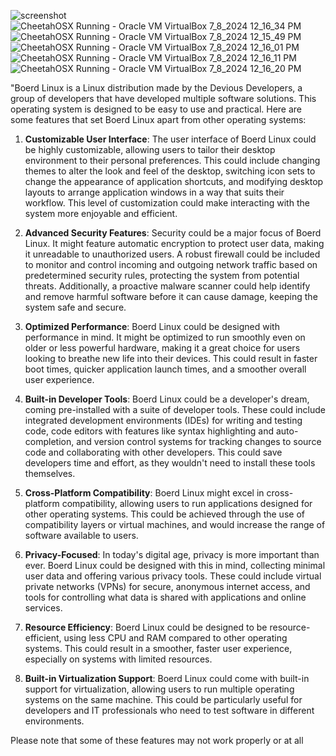 ![screenshot](https://github.com/tacocat-cat/Boerd-linux/assets/131764214/9cb8ca87-1771-41b3-b6c3-589148bc7801)
![CheetahOSX  Running  - Oracle VM VirtualBox 7_8_2024 12_16_34 PM](https://github.com/tacocat-cat/Boerd-linux/assets/131764214/ac25e115-8eea-4117-926b-bd0b7fc4ce46)
![CheetahOSX  Running  - Oracle VM VirtualBox 7_8_2024 12_15_49 PM](https://github.com/tacocat-cat/Boerd-linux/assets/131764214/5a7f8fbb-191d-4928-9479-9d3824aa4acf)
![CheetahOSX  Running  - Oracle VM VirtualBox 7_8_2024 12_16_01 PM](https://github.com/tacocat-cat/Boerd-linux/assets/131764214/2585f21e-8d77-4bef-a9db-372048b272be)
![CheetahOSX  Running  - Oracle VM VirtualBox 7_8_2024 12_16_11 PM](https://github.com/tacocat-cat/Boerd-linux/assets/131764214/456355da-dc17-48b8-ae20-28aa4c80f048)
![CheetahOSX  Running  - Oracle VM VirtualBox 7_8_2024 12_16_20 PM](https://github.com/tacocat-cat/Boerd-linux/assets/131764214/ec5fb44c-30a9-4c02-ae9d-cc783a99fabf)





"Boerd Linux is a Linux distribution made by the Devious Developers, a group of developers that have developed multiple software solutions. This operating system is designed to be easy to use and practical. Here are some features that set Boerd Linux apart from other operating systems:

1. **Customizable User Interface**: The user interface of Boerd Linux could be highly customizable, allowing users to tailor their desktop environment to their personal preferences. This could include changing themes to alter the look and feel of the desktop, switching icon sets to change the appearance of application shortcuts, and modifying desktop layouts to arrange application windows in a way that suits their workflow. This level of customization could make interacting with the system more enjoyable and efficient.

2. **Advanced Security Features**: Security could be a major focus of Boerd Linux. It might feature automatic encryption to protect user data, making it unreadable to unauthorized users. A robust firewall could be included to monitor and control incoming and outgoing network traffic based on predetermined security rules, protecting the system from potential threats. Additionally, a proactive malware scanner could help identify and remove harmful software before it can cause damage, keeping the system safe and secure.

3. **Optimized Performance**: Boerd Linux could be designed with performance in mind. It might be optimized to run smoothly even on older or less powerful hardware, making it a great choice for users looking to breathe new life into their devices. This could result in faster boot times, quicker application launch times, and a smoother overall user experience.

4. **Built-in Developer Tools**: Boerd Linux could be a developer's dream, coming pre-installed with a suite of developer tools. These could include integrated development environments (IDEs) for writing and testing code, code editors with features like syntax highlighting and auto-completion, and version control systems for tracking changes to source code and collaborating with other developers. This could save developers time and effort, as they wouldn't need to install these tools themselves.

5. **Cross-Platform Compatibility**: Boerd Linux might excel in cross-platform compatibility, allowing users to run applications designed for other operating systems. This could be achieved through the use of compatibility layers or virtual machines, and would increase the range of software available to users.

6. **Privacy-Focused**: In today's digital age, privacy is more important than ever. Boerd Linux could be designed with this in mind, collecting minimal user data and offering various privacy tools. These could include virtual private networks (VPNs) for secure, anonymous internet access, and tools for controlling what data is shared with applications and online services.

7. **Resource Efficiency**: Boerd Linux could be designed to be resource-efficient, using less CPU and RAM compared to other operating systems. This could result in a smoother, faster user experience, especially on systems with limited resources.

8. **Built-in Virtualization Support**: Boerd Linux could come with built-in support for virtualization, allowing users to run multiple operating systems on the same machine. This could be particularly useful for developers and IT professionals who need to test software in different environments.

Please note that some of these features may not work properly or at all 
